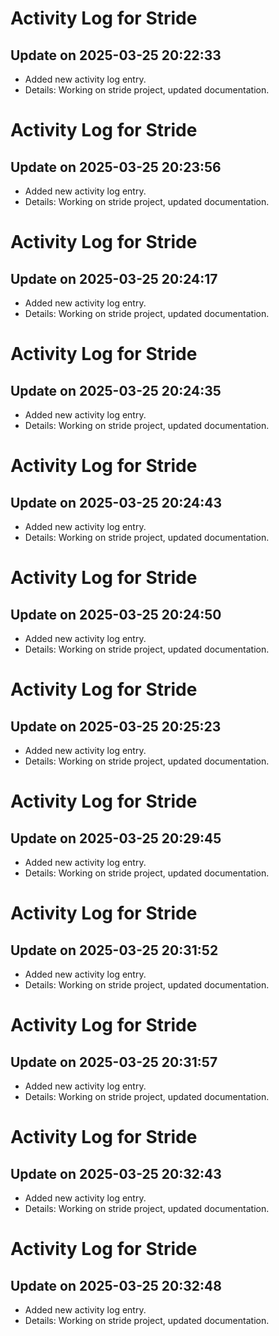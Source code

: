 # Activity Log for Stride

## Update on 2025-03-25 20:22:33
- Added new activity log entry.
- Details: Working on stride project, updated documentation.

# Activity Log for Stride

## Update on 2025-03-25 20:23:56
- Added new activity log entry.
- Details: Working on stride project, updated documentation.

# Activity Log for Stride

## Update on 2025-03-25 20:24:17
- Added new activity log entry.
- Details: Working on stride project, updated documentation.

# Activity Log for Stride

## Update on 2025-03-25 20:24:35
- Added new activity log entry.
- Details: Working on stride project, updated documentation.

# Activity Log for Stride

## Update on 2025-03-25 20:24:43
- Added new activity log entry.
- Details: Working on stride project, updated documentation.

# Activity Log for Stride

## Update on 2025-03-25 20:24:50
- Added new activity log entry.
- Details: Working on stride project, updated documentation.

# Activity Log for Stride

## Update on 2025-03-25 20:25:23
- Added new activity log entry.
- Details: Working on stride project, updated documentation.

# Activity Log for Stride

## Update on 2025-03-25 20:29:45
- Added new activity log entry.
- Details: Working on stride project, updated documentation.

# Activity Log for Stride

## Update on 2025-03-25 20:31:52
- Added new activity log entry.
- Details: Working on stride project, updated documentation.

# Activity Log for Stride

## Update on 2025-03-25 20:31:57
- Added new activity log entry.
- Details: Working on stride project, updated documentation.

# Activity Log for Stride

## Update on 2025-03-25 20:32:43
- Added new activity log entry.
- Details: Working on stride project, updated documentation.

# Activity Log for Stride

## Update on 2025-03-25 20:32:48
- Added new activity log entry.
- Details: Working on stride project, updated documentation.

